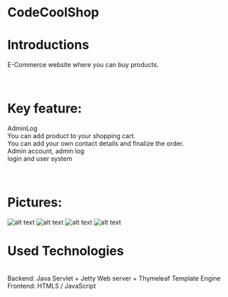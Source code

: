 # CodeCoolShop
<h1>Introductions</h1>
E-Commerce website where you can buy products.
<h1><br>Key feature:</br></h1>
AdminLog
<br>You can add product to your shopping cart.</br>
You can add your own contact details and finalize the order.
<br>Admin account, admin log
<br>login and user system
<h1><br>Pictures:</br></h1>


![alt text](https://i.imgur.com/rQicJJZ.png)
![alt text](https://i.imgur.com/01JtSWC.png)
![alt text](https://i.imgur.com/SyRm0zc.png)
![alt text](https://i.imgur.com/Y2j4NSG.png)

<h1>Used Technologies</h1>
<br>Backend: Java Servlet + Jetty Web server + Thymeleaf Template Engine</br>
Frontend: HTML5 / JavaScript</br>
